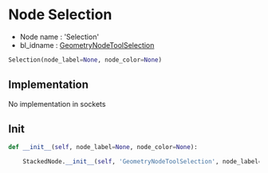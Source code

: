 # Node Selection

- Node name : 'Selection'
- bl_idname : [GeometryNodeToolSelection](https://docs.blender.org/api/current/bpy.types.GeometryNodeToolSelection.html)


``` python
Selection(node_label=None, node_color=None)
```
## Implementation

No implementation in sockets

## Init

``` python
def __init__(self, node_label=None, node_color=None):

    StackedNode.__init__(self, 'GeometryNodeToolSelection', node_label=node_label, node_color=node_color)
```
